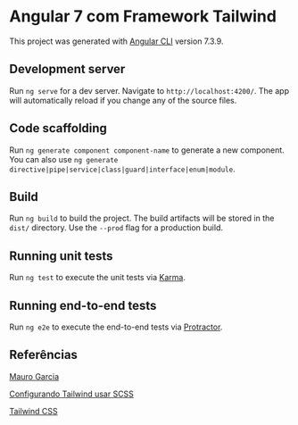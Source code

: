 # Angular 7 com Framework Tailwind

This project was generated with [Angular CLI](https://github.com/angular/angular-cli) version 7.3.9.

## Development server

Run `ng serve` for a dev server. Navigate to `http://localhost:4200/`. The app will automatically reload if you change any of the source files.

## Code scaffolding

Run `ng generate component component-name` to generate a new component. You can also use `ng generate directive|pipe|service|class|guard|interface|enum|module`.

## Build

Run `ng build` to build the project. The build artifacts will be stored in the `dist/` directory. Use the `--prod` flag for a production build.

## Running unit tests

Run `ng test` to execute the unit tests via [Karma](https://karma-runner.github.io).

## Running end-to-end tests

Run `ng e2e` to execute the end-to-end tests via [Protractor](http://www.protractortest.org/).

## Referências

[Mauro Garcia](https://dev.to/maurogarcia_19/setup-your-angular-project-to-work-with-tailwindcss-1p5f)

[Configurando Tailwind usar SCSS](https://www.npmjs.com/package/ng-tailwindcss)

[Tailwind CSS](https://tailwindcss.com/)